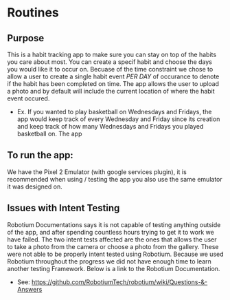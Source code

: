 # Routines


## Purpose 
This is a habit tracking app to make sure you can stay on top of the habits you care about most. You can create a specif habit and choose the days you would like it to occur on. Becuase of the time constraint we chose to allow a user to create a single habit event *PER DAY* of occurance to denote if the habit has been completed on time. The app allows the user to upload a photo and by default will include the current location of where the habit event occured. 
* Ex. If you wanted to play basketball on Wednesdays and Fridays, the app would keep track of every Wednesday and Friday since its creation and keep track of how many Wednesdays and Fridays you played basketball on. 
The app 
## To run the app:
We have the Pixel 2 Emulator (with google services plugin), it is recommended when using / testing the app you also use the same emulator it was designed on.

## Issues with Intent Testing 
Robotium Documentations says it is not capable of testing anything outside of the app, and after spending countless hours trying to get it to work we have failed. The two intent tests affected are the ones that allows the user to take a photo from the camera or choose a photo from the gallery. These were not able to be properly intent tested using Robotium. Because we used Robotium throughout the progress we did not have enough time to learn another testing Framework. Below is a link to the Robotium Documentation. 
* See: https://github.com/RobotiumTech/robotium/wiki/Questions-&-Answers

